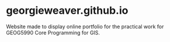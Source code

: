 # georgieweaver.github.io

Website made to display online portfolio for the practical work for GEOG5990 Core Programming for GIS.
